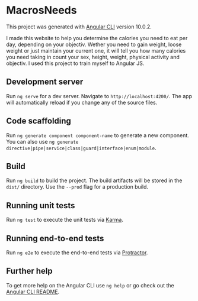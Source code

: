 # MacrosNeeds

This project was generated with [Angular CLI](https://github.com/angular/angular-cli) version 10.0.2.

I made this website to help you determine the calories you need to eat per day, depending on your objectiv. 
Wether you need to gain weight, loose weight or just maintain your current one, it will tell you how many calories you need taking in count your sex, height, weight, physical activity and objectiv. 
I used this project to train myself to Angular JS.

## Development server

Run `ng serve` for a dev server. Navigate to `http://localhost:4200/`. The app will automatically reload if you change any of the source files.

## Code scaffolding

Run `ng generate component component-name` to generate a new component. You can also use `ng generate directive|pipe|service|class|guard|interface|enum|module`.

## Build

Run `ng build` to build the project. The build artifacts will be stored in the `dist/` directory. Use the `--prod` flag for a production build.

## Running unit tests

Run `ng test` to execute the unit tests via [Karma](https://karma-runner.github.io).

## Running end-to-end tests

Run `ng e2e` to execute the end-to-end tests via [Protractor](http://www.protractortest.org/).

## Further help

To get more help on the Angular CLI use `ng help` or go check out the [Angular CLI README](https://github.com/angular/angular-cli/blob/master/README.md).
